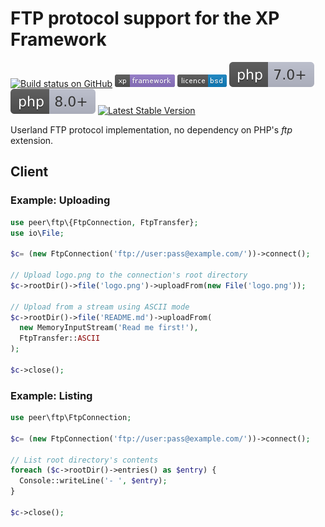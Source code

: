 FTP protocol support for the XP Framework
========================================================================

[![Build status on GitHub](https://github.com/xp-framework/ftp/workflows/Tests/badge.svg)](https://github.com/xp-framework/ftp/actions)
[![XP Framework Module](https://raw.githubusercontent.com/xp-framework/web/master/static/xp-framework-badge.png)](https://github.com/xp-framework/core)
[![BSD Licence](https://raw.githubusercontent.com/xp-framework/web/master/static/licence-bsd.png)](https://github.com/xp-framework/core/blob/master/LICENCE.md)
[![Requires PHP 7.0+](https://raw.githubusercontent.com/xp-framework/web/master/static/php-7_0plus.svg)](http://php.net/)
[![Supports PHP 8.0+](https://raw.githubusercontent.com/xp-framework/web/master/static/php-8_0plus.svg)](http://php.net/)
[![Latest Stable Version](https://poser.pugx.org/xp-framework/ftp/version.svg)](https://packagist.org/packages/xp-framework/ftp)

Userland FTP protocol implementation, no dependency on PHP's *ftp* extension.

Client
------

### Example: Uploading

```php
use peer\ftp\{FtpConnection, FtpTransfer};
use io\File;

$c= (new FtpConnection('ftp://user:pass@example.com/'))->connect();

// Upload logo.png to the connection's root directory
$c->rootDir()->file('logo.png')->uploadFrom(new File('logo.png'));

// Upload from a stream using ASCII mode
$c->rootDir()->file('README.md')->uploadFrom(
  new MemoryInputStream('Read me first!'),
  FtpTransfer::ASCII
);

$c->close();
```

### Example: Listing

```php
use peer\ftp\FtpConnection;

$c= (new FtpConnection('ftp://user:pass@example.com/'))->connect();

// List root directory's contents
foreach ($c->rootDir()->entries() as $entry) {
  Console::writeLine('- ', $entry);
}

$c->close();
```
